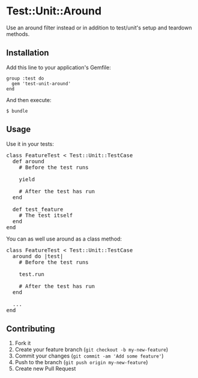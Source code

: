 # Test::Unit::Around

Use an around filter instead or in addition to test/unit's setup and teardown methods.

## Installation

Add this line to your application's Gemfile:

    group :test do
      gem 'test-unit-around'
    end

And then execute:

    $ bundle

## Usage

Use it in your tests:

<pre>
class FeatureTest &lt; Test::Unit::TestCase
  def around
    # Before the test runs

    yield

    # After the test has run
  end

  def test_feature
    # The test itself
  end
end
</pre>

You can as well use around as a class method:

<pre>
class FeatureTest &lt; Test::Unit::TestCase
  around do |test|
    # Before the test runs

    test.run

    # After the test has run
  end

  ...
end
</pre>

## Contributing

1. Fork it
2. Create your feature branch (`git checkout -b my-new-feature`)
3. Commit your changes (`git commit -am 'Add some feature'`)
4. Push to the branch (`git push origin my-new-feature`)
5. Create new Pull Request

